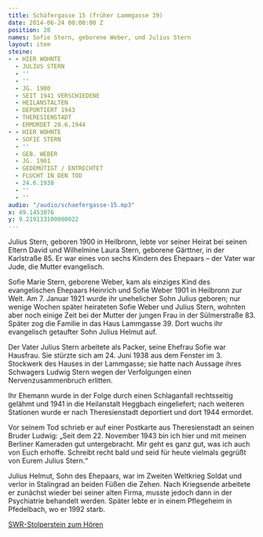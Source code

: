 ```yaml
---
title: Schäfergasse 15 (früher Lammgasse 39)
date: 2014-06-24 00:00:00 Z
position: 28
names: Sofie Stern, geborene Weber, und Julius Stern
layout: item
steine:
- - HIER WOHNTE
  - JULIUS STERN
  - ''
  - ''
  - JG. 1900
  - SEIT 1941 VERSCHIEDENE
  - HEILANSTALTEN
  - DEPORTIERT 1943
  - THERESIENSTADT
  - ERMORDET 28.6.1944
- - HIER WOHNTE
  - SOFIE STERN
  - ''
  - GEB. WEBER
  - JG. 1901
  - GEDEMÜTIGT / ENTRECHTET
  - FLUCHT IN DEN TOD
  - 24.6.1938
  - ''
  - ''
audio: "/audio/schaefergasse-15.mp3"
x: 49.1453076
y: 9.219133100000022
---
```


Julius Stern, geboren 1900 in Heilbronn, lebte vor seiner Heirat bei seinen Eltern David und Wilhelmine Laura Stern, geborene Gärttner, in der Karlstraße 85. Er war eines von sechs Kindern des Ehepaars – der Vater war Jude, die Mutter evangelisch.

Sofie Marie Stern, geborene Weber, kam als einziges Kind des evangelischen Ehepaars Heinrich und Sofie Weber 1901 in Heilbronn zur Welt. Am 7. Januar 1921 wurde ihr unehelicher Sohn Julius geboren; nur wenige Wochen später heirateten Sofie Weber und Julius Stern, wohnten aber noch einige Zeit bei der Mutter der jungen Frau in der Sülmerstraße 83. Später zog die Familie in das Haus Lammgasse 39. Dort wuchs ihr evangelisch getaufter Sohn Julius Helmut auf.

Der Vater Julius Stern arbeitete als Packer, seine Ehefrau Sofie war Hausfrau. Sie stürzte sich am 24. Juni 1938 aus dem Fenster im 3. Stockwerk des Hauses in der Lammgasse; sie hatte nach Aussage ihres Schwagers Ludwig Stern wegen der Verfolgungen einen Nervenzusammenbruch erlitten.

Ihr Ehemann wurde in der Folge durch einen Schlaganfall rechtsseitig gelähmt und 1941 in die Heilanstalt Heggbach eingeliefert; nach weiteren Stationen wurde er nach Theresienstadt deportiert und dort 1944 ermordet.

Vor seinem Tod schrieb er auf einer Postkarte aus Theresienstadt an seinen Bruder Ludwig: „Seit dem 22. November 1943 bin ich hier und mit meinen Berliner Kameraden gut untergebracht. Mir geht es ganz gut, was ich auch von Euch erhoffe. Schreibt recht bald und seid für heute vielmals gegrüßt von Eurem Julius Stern.“

Julius Helmut, Sohn des Ehepaars, war im Zweiten Weltkrieg Soldat und verlor in Stalingrad an beiden Füßen die Zehen. Nach Kriegsende arbeitete er zunächst wieder bei seiner alten Firma, musste jedoch dann in der Psychiatrie behandelt werden. Später lebte er in einem Pflegeheim in Pfedelbach, wo er 1992 starb.

[SWR-Stolperstein zum Hören](http://www.swr.de/swr2/stolpersteine/menschen/stolperstein-sofie-marie-stern/-/id=12117596/did=15366904/nid=12117596/1veucwq/index.html)